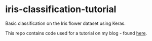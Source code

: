# iris-classification-tutorial
Basic classification on the Iris flower dataset using Keras.

This repo contains code used for a tutorial on my blog - found [here](https://rgangu.github.io/keras/neural-networks/ml/classification/tutorials/irisandkeras/).
